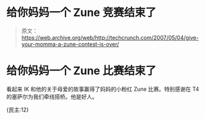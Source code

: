 # 给你妈妈一个 Zune 竞赛结束了

> 原文：<https://web.archive.org/web/http://techcrunch.com/2007/05/04/give-your-momma-a-zune-contest-is-over/>

# 给你妈妈一个 Zune 比赛结束了

看起来 IK 和他的关于母爱的故事赢得了妈妈的小粉红 Zune 比赛。特别感谢在 T4 的塞萨尔为我们牵线搭桥。他是好人。

{民主:12}